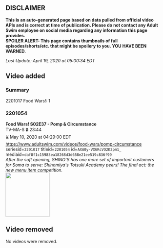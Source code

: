 ## DISCLAIMER
**This is an auto-generated page based on data pulled from official video APIs and is correct at time of publication. Please do not contact any Adult Swim employee on social media regarding any information this page provides.**  
**SPOILER ALERT: This page contains thumbnails of full episodes/shorts/etc. that might be spoilery to you. YOU HAVE BEEN WARNED.**  

_Last Update: April 19, 2020 at 05:00:34 EDT_
## Video added
### Summary
2201017 Food Wars!: 1  
### 2201054
**Food Wars! S02E37 - Pomp & Circumstance**  
TV-MA-S 🔒 23:44  
⌛ May 10, 2020 at 04:29:00 EDT  
https://www.adultswim.com/videos/food-wars/pomp-circumstance  
seriesid=`2201017` titleid=`2201054` id=`AXA0y-VXGRcVO2K2pm1_` mediaid=`daf8f1c15983ea18268d3d658e21ee519c836f99`  
_After the soft opening, SHINO'S has one more set of important customers for Soma to serve: Shinomiya's Totsuki Academy peers! The final act: the new menu item competition._  
<a href="https://media.cdn.adultswim.com/uploads/20200211/thumbnails/2_20211108566-FoodWars_037.jpg"><img src="https://media.cdn.adultswim.com/uploads/20200211/thumbnails/2_20211108566-FoodWars_037.jpg" height="144px" /></a>
## Video removed
No videos were removed.  
